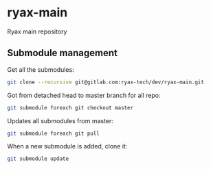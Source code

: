 # ryax-main

Ryax main repository

## Submodule management

Get all the submodules:
```sh
git clone --recursive git@gitlab.com:ryax-tech/dev/ryax-main.git
```

Got from detached head to master branch for all repo:
```sh
git submodule foreach git checkout master
```

Updates all submodules from master:
```sh
git submodule foreach git pull
```

When a new submodule is added, clone it:
```sh
git submodule update
```
